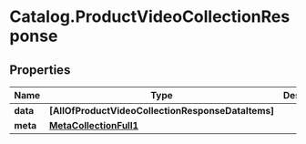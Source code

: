# Catalog.ProductVideoCollectionResponse

## Properties
Name | Type | Description | Notes
------------ | ------------- | ------------- | -------------
**data** | **[AllOfProductVideoCollectionResponseDataItems]** |  | [optional] 
**meta** | [**MetaCollectionFull1**](MetaCollectionFull1.md) |  | [optional] 
